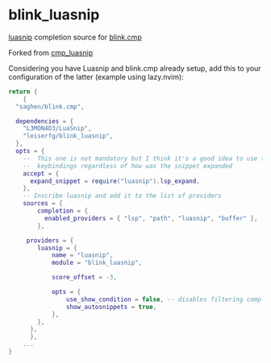 # blink_luasnip

[luasnip](https://github.com/L3MON4D3/LuaSnip) completion source for [blink.cmp](https://github.com/Saghen/blink.cmp)

Forked from [cmp_luasnip](https://github.com/saadparwaiz1/cmp_luasnip)

Considering you have Luasnip and blink.cmp already setup, add this to your configuration of the latter (example using lazy.nvim):
```lua
return {
    {
  "saghen/blink.cmp",

  dependencies = {
    "L3MON4D3/LuaSnip",
    "leiserfg/blink_luasnip",
  },
  opts = {
    --  This one is not mandatory but I think it's a good idea to use the same snippet provider so you use the same 
    --  keybindings regardless of how was the snippet expanded
    accept = {
      expand_snippet = require("luasnip").lsp_expand,
    },
    -- Inscribe luasnip and add it to the list of providers
    sources = {
        completion = {
          enabled_providers = { "lsp", "path", "luasnip", "buffer" },
        },

     providers = {
        luasnip = {
            name = "luasnip",
            module = "blink_luasnip",

            score_offset = -3,

            opts = {
                use_show_condition = false, -- disables filtering completion candidates
                show_autosnippets = true, 
            },
        },
      },
      },
    ...
}
```
